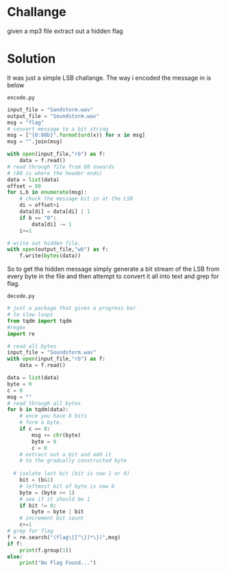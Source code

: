 # Challange

given a mp3 file extract out a hidden flag

# Solution 

It was just a simple LSB challange. The way i encoded the message in is below

`encode.py`

```python
input_file = "Sandstorm.wav"
output_file = "Soundstorm.wav"
msg = "flag"
# convert message to a bit string
msg = ["{0:08b}".format(ord(x)) for x in msg]
msg = "".join(msg)

with open(input_file,"rb") as f:
	data = f.read()
# read through file from 80 onwards
# (80 is where the header ends)
data = list(data)
offset = 80
for i,b in enumerate(msg):
	# chuck the message bit in at the LSB
	di = offset+i
	data[di] = data[di] | 1
	if b == "0":
		data[di] -= 1
	i+=1

# write out hidden file. 
with open(output_file,"wb") as f:
	f.write(bytes(data))

```

So to get the hidden message simply generate a bit stream of the LSB from every byte in the file and then attempt to convert it all into text and grep for flag. 

`decode.py`

```python
# just a package that gives a progress bar
# to slow loops
from tqdm import tqdm
#regex
import re

# read all bytes
input_file = "Soundstorm.wav"
with open(input_file,"rb") as f:
	data = f.read()

data = list(data)
byte = 0
c = 0
msg = ""
# read through all bytes
for b in tqdm(data):
	# once you have 8 bits
	# form a byte. 
	if c == 8:
		msg += chr(byte)
		byte = 0
		c = 0
	# extract out a bit and add it 
	# to the gradually constructed byte
  
  # isolate last bit (bit is now 1 or 0)
	bit = (b&1)
	# leftmost bit of byte is now 0
	byte = (byte << 1)
	# see if it should be 1
	if bit != 0:
		byte = byte | bit
	# increment bit count
	c+=1
# grep for flag
f = re.search("(flag\{[^\}]*\})",msg)
if f:
	print(f.group(1))
else:
	print("No Flag Found...")
```
